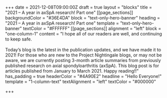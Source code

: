 +++
date = 2021-12-08T09:00:00Z
draft = true
layout = "blocks"
title = "2021 – A year in axSpA research! Part one"
[[page_sections]]
backgroundColor = "#36E4DA"
block = "text-only-hero-banner"
heading = "2021 – A year in axSpA research! Part one"
template = "text-only-hero-banner"
textColor = "#FFFFFF"
[[page_sections]]
alignment = "left"
block = "one-column-1"
content = "I hope all of our readers are well, and continuing to keep safe.<br><br>Today’s blog is the latest in the publication updates, and we have made it to 2021! For those who are new to the Project Nightingale blogs, or may not be aware, we are currently posting 3-month article summaries from previously published research on axial spondyloarthritis (axSpA). This blog post is for articles published from January to March 2021. Happy reading!!"
has_padding = true
headerColor = "#4A90E2"
headline = "Hello Everyone!"
template = "1-column-text"
textAlignment = "left"
textColor = "#000000"

+++
